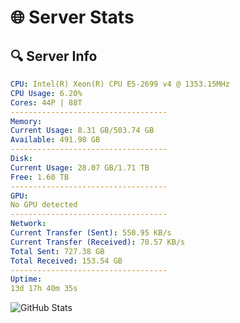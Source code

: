 # 🌐 Server Stats
## 🔍 Server Info
```yaml
CPU: Intel(R) Xeon(R) CPU E5-2699 v4 @ 1353.15MHz
CPU Usage: 6.20%
Cores: 44P | 88T
-----------------------------------
Memory:
Current Usage: 8.31 GB/503.74 GB
Available: 491.98 GB
-----------------------------------
Disk:
Current Usage: 28.07 GB/1.71 TB
Free: 1.60 TB
-----------------------------------
GPU:
No GPU detected
-----------------------------------
Network:
Current Transfer (Sent): 550.95 KB/s
Current Transfer (Received): 70.57 KB/s
Total Sent: 727.38 GB
Total Received: 153.54 GB
-----------------------------------
Uptime:
13d 17h 40m 35s
```
![GitHub Stats](https://img.shields.io/badge/Updated-2025-05-03_10:49:23-blue)